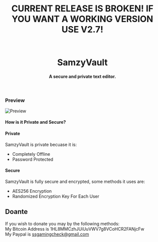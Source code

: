 <h1 align="center">CURRENT RELEASE IS BROKEN! IF YOU WANT A WORKING VERSION USE V2.7!</h1>
<h1 align="center">
  <br>
  SamzyVault
  <br>
</h1>
<h4 align="center">A secure and private text editor.</h4>
&nbsp;&nbsp;
&nbsp;&nbsp;

### Preview

<img src="https://i.ibb.co/TM52BzZ/asdf.png" alt="Preview"/>

#### **How is it Private and Secure?** 

#### **Private**

SamzyVault is private becuase it is:

- Completely Offline  
- Password Protected  
 
#### **Secure**  

SamzyVault is fully secure and encrypted, some methods it uses are:  

- AES256 Encryption  
- Randomized Encryption Key For Each User  

## Doante

If you wish to donate you may by the following methods:  
My Bitcoin Address is 1HL8MMCzhJUiUuVWV7g8VCoHCR2FANjcFw  
My Paypal is ssgamingcheck@gmail.com  
